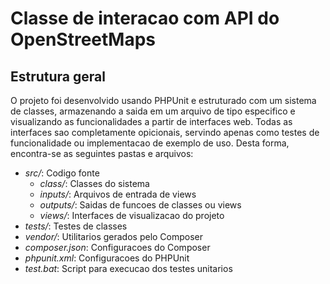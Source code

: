 # Classe de interacao com API do OpenStreetMaps

## Estrutura geral

O projeto foi desenvolvido usando PHPUnit e estruturado com um sistema de classes, armazenando a saida em um arquivo de tipo especifico e visualizando as funcionalidades a partir de interfaces web. Todas as interfaces sao completamente opicionais, servindo apenas como testes de funcionalidade ou implementacao de exemplo de uso. Desta forma, encontra-se as seguintes pastas e arquivos:

- _src/_: Codigo fonte
  - _class/_: Classes do sistema
  - _inputs/_: Arquivos de entrada de views
  - _outputs/_: Saidas de funcoes de classes ou views
  - _views/_: Interfaces de visualizacao do projeto
- _tests/_: Testes de classes
- _vendor/_: Utilitarios gerados pelo Composer
- _composer.json_: Configuracoes do Composer
- _phpunit.xml_: Configuracoes do PHPUnit
- _test.bat_: Script para execucao dos testes unitarios
